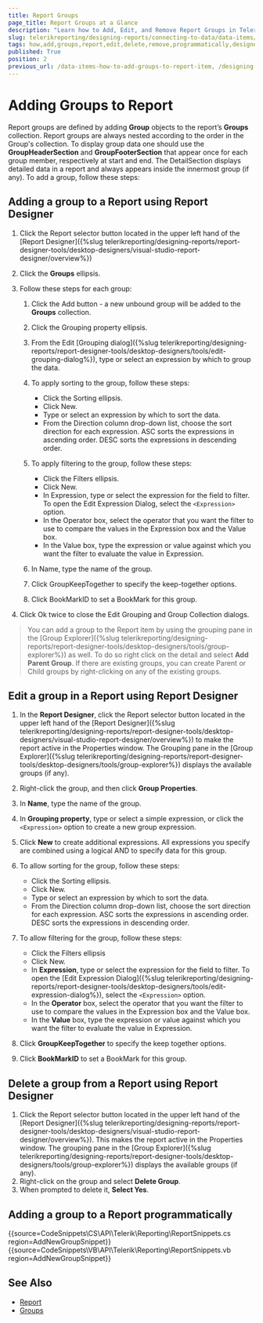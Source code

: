 ```yaml
---
title: Report Groups
page_title: Report Groups at a Glance
description: "Learn how to Add, Edit, and Remove Report Groups in Telerik Reporting with the Report Designers and programmatically."
slug: telerikreporting/designing-reports/connecting-to-data/data-items/grouping-data/how-to-add-groups-to-report
tags: how,add,groups,report,edit,delete,remove,programmatically,designer
published: True
position: 2
previous_url: /data-items-how-to-add-groups-to-report-item, /designing-reports-create-grouping
---
```


# Adding Groups to Report

Report groups are defined by adding __Group__ objects to the report’s __Groups__ collection. Report groups are always nested according to the order in the Group's collection. To display group data one should use the __GroupHeaderSection__ and __GroupFooterSection__ that appear once for each group member, respectively at start and end. The DetailSection displays detailed data in a report and always appears inside the innermost group (if any). To add a group, follow these steps:

## Adding a group to a Report using Report Designer

1. Click the Report selector button located in the upper left hand of the [Report Designer]({%slug telerikreporting/designing-reports/report-designer-tools/desktop-designers/visual-studio-report-designer/overview%})
1. Click the __Groups__ ellipsis.
1. Follow these steps for each group:

	1. Click the Add button - a new unbound group will be added to the __Groups__ collection.
	1. Click the Grouping property ellipsis.
	1. From the Edit [Grouping dialog]({%slug telerikreporting/designing-reports/report-designer-tools/desktop-designers/tools/edit-grouping-dialog%}), type or select an expression by which to group the data.
	1. To apply sorting to the group, follow these steps:

		+ Click the Sorting ellipsis.
		+ Click New.
		+ Type or select an expression by which to sort the data.
		+ From the Direction column drop-down list, choose the sort direction for each expression. ASC sorts the expressions in ascending order. DESC sorts the expressions in descending order.

	1. To apply filtering to the group, follow these steps:

		+ Click the Filters ellipsis.
		+ Click New.
		+ In Expression, type or select the expression for the field to filter. To open the Edit Expression Dialog, select the `<Expression>` option.
		+ In the Operator box, select the operator that you want the filter to use to compare the values in the Expression box and the Value box.
		+ In the Value box, type the expression or value against which you want the filter to evaluate the value in Expression.

	1. In Name, type the name of the group.
	1. Click GroupKeepTogether to specify the keep-together options.
	1. Click BookMarkID to set a BookMark for this group.

1. Click Ok twice to close the Edit Grouping and Group Collection dialogs.

> You can add a group to the Report item by using the grouping pane in the [Group Explorer]({%slug telerikreporting/designing-reports/report-designer-tools/desktop-designers/tools/group-explorer%}) as well. To do so right click on the detail and select __Add Parent Group__. If there are existing groups, you can create Parent or Child groups by right-clicking on any of the existing groups.

## Edit a group in a Report using Report Designer

1. In the __Report Designer__, click the Report selector button located in the upper left hand of the [Report Designer]({%slug telerikreporting/designing-reports/report-designer-tools/desktop-designers/visual-studio-report-designer/overview%}) to make the report active in the Properties window. The Grouping pane in the [Group Explorer]({%slug telerikreporting/designing-reports/report-designer-tools/desktop-designers/tools/group-explorer%}) displays the available groups (if any).
1. Right-click the group, and then click __Group Properties__.
1. In __Name__, type the name of the group.
1. In __Grouping property__, type or select a simple expression, or click the `<Expression>` option to create a new group expression.
1. Click __New__ to create additional expressions. All expressions you specify are combined using a logical AND to specify data for this group.
1. To allow sorting for the group, follow these steps:

	+ Click the Sorting ellipsis.
	+ Click New.
	+ Type or select an expression by which to sort the data.
	+ From the Direction column drop-down list, choose the sort direction for each expression. ASC sorts the expressions in ascending order. DESC sorts the expressions in descending order.

1. To allow filtering for the group, follow these steps:

	+ Click the Filters ellipsis
	+ Click New.
	+ In __Expression__, type or select the expression for the field to filter. To open the [Edit Expression Dialog]({%slug telerikreporting/designing-reports/report-designer-tools/desktop-designers/tools/edit-expression-dialog%}), select the `<Expression>` option.
	+ In the __Operator__ box, select the operator that you want the filter to use to compare the values in the Expression box and the Value box.
	+ In the __Value__ box, type the expression or value against which you want the filter to evaluate the value in Expression.

1. Click __GroupKeepTogether__ to specify the keep together options.
1. Click __BookMarkID__ to set a BookMark for this group.

## Delete a group from a Report using Report Designer

1. Click the Report selector button located in the upper left hand of the [Report Designer]({%slug telerikreporting/designing-reports/report-designer-tools/desktop-designers/visual-studio-report-designer/overview%}). This makes the report active in the Properties window. The grouping pane in the [Group Explorer]({%slug telerikreporting/designing-reports/report-designer-tools/desktop-designers/tools/group-explorer%}) displays the available groups (if any).
1. Right-click on the group and select __Delete Group__.
1. When prompted to delete it, __Select Yes__.

## Adding a group to a Report programmatically

{{source=CodeSnippets\CS\API\Telerik\Reporting\ReportSnippets.cs region=AddNewGroupSnippet}}
{{source=CodeSnippets\VB\API\Telerik\Reporting\ReportSnippets.vb region=AddNewGroupSnippet}}

## See Also

* [Report](/api/Telerik.Reporting.Report)
* [Groups](/api/Telerik.Reporting.Report#Telerik_Reporting_Report_Groups)
